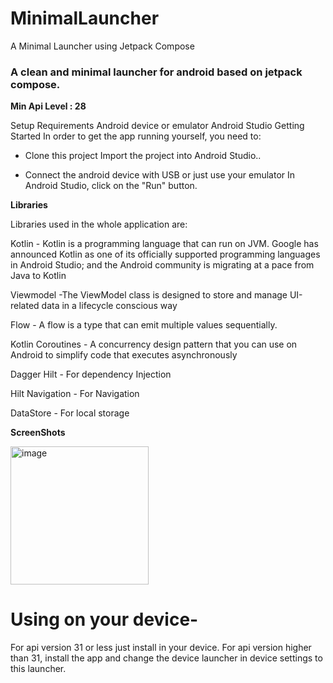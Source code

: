 # MinimalLauncher
A Minimal Launcher using Jetpack Compose

### A clean and minimal launcher for android based on jetpack compose.

**Min Api Level : 28**

Setup Requirements Android device or emulator Android Studio Getting Started In order to get the app running yourself, you need to:

-  Clone this project Import the project into Android Studio..

- Connect the android device with USB or just use your emulator In Android Studio, click on the "Run" button. 

**Libraries** 

Libraries used in the whole application are:

Kotlin - Kotlin is a programming language that can run on JVM. Google has announced Kotlin as one of its officially supported programming languages in Android Studio; and the Android community is migrating at a pace from Java to Kotlin

Viewmodel -The ViewModel class is designed to store and manage UI-related data in a lifecycle conscious way

Flow - A flow is a type that can emit multiple values sequentially.

Kotlin Coroutines - A concurrency design pattern that you can use on Android to simplify code that executes asynchronously

Dagger Hilt - For dependency Injection

Hilt Navigation - For Navigation

DataStore - For local storage

**ScreenShots**

<img width="221" alt="image" src="https://user-images.githubusercontent.com/33326079/223677861-7dc9c05a-6aa9-4ba2-825a-3ddc6f91c70f.png">

# Using on your device-
For api version 31 or less just install in your device.
For api version higher than 31, install the app and change the device launcher in device settings to this launcher.

